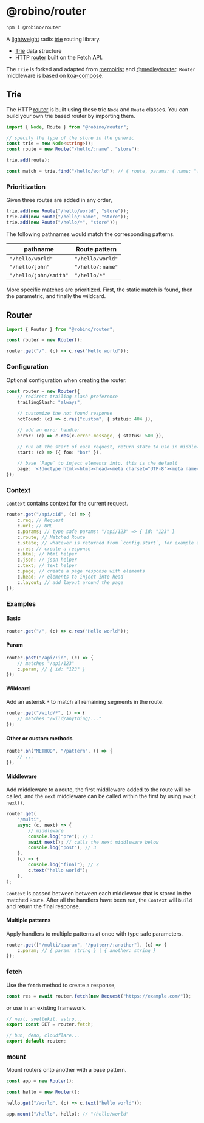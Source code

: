 # @robino/router

```bash
npm i @robino/router
```

A [lightweight](https://bundlephobia.com/package/@robino/router) radix [trie](https://en.wikipedia.org/wiki/Radix_tree) routing library.

- [Trie](#trie) data structure
- HTTP [router](#router) built on the Fetch API.

The `Trie` is forked and adapted from [memoirist](https://github.com/SaltyAom/memoirist) and [@medley/router](https://github.com/medleyjs/router). `Router` middleware is based on [koa-compose](https://github.com/koajs/compose).

## Trie

The HTTP [router](#router) is built using these trie `Node` and `Route` classes. You can build your own trie based router by importing them.

```ts
import { Node, Route } from "@robino/router";

// specify the type of the store in the generic
const trie = new Node<string>();
const route = new Route("/hello/:name", "store");

trie.add(route);

const match = trie.find("/hello/world"); // { route, params: { name: "world" } }
```

### Prioritization

Given three routes are added in any order,

```ts
trie.add(new Route("/hello/world", "store"));
trie.add(new Route("/hello/:name", "store"));
trie.add(new Route("/hello/*", "store"));
```

The following pathnames would match the corresponding patterns.

| pathname              | Route.pattern    |
| --------------------- | ---------------- |
| `"/hello/world"`      | `"/hello/world"` |
| `"/hello/john"`       | `"/hello/:name"` |
| `"/hello/john/smith"` | `"/hello/*"`     |

More specific matches are prioritized. First, the static match is found, then the parametric, and finally the wildcard.

## Router

```ts
import { Router } from "@robino/router";

const router = new Router();

router.get("/", (c) => c.res("Hello world"));
```

### Configuration

Optional configuration when creating the router.

```ts
const router = new Router({
	// redirect trailing slash preference
	trailingSlash: "always",

	// customize the not found response
	notFound: (c) => c.res("custom", { status: 404 }),

	// add an error handler
	error: (c) => c.res(c.error.message, { status: 500 }),

	// run at the start of each request, return state to use in middleware
	start: (c) => ({ foo: "bar" }),

	// base `Page` to inject elements into, this is the default
	page: '<!doctype html><html><head><meta charset="UTF-8"><meta name="viewport" content="width=device-width, initial-scale=1.0"></head><body></body></html>',
});
```

### Context

`Context` contains context for the current request.

```ts
router.get("/api/:id", (c) => {
	c.req; // Request
	c.url; // URL
	c.params; // type safe params: "/api/123" => { id: "123" }
	c.route; // Matched Route
	c.state; // whatever is returned from `config.start`, for example an auth helper or a key/value store
	c.res; // create a response
	c.html; // html helper
	c.json; // json helper
	c.text; // text helper
	c.page; // create a page response with elements
	c.head; // elements to inject into head
	c.layout; // add layout around the page
});
```

### Examples

#### Basic

```ts
router.get("/", (c) => c.res("Hello world"));
```

#### Param

```ts
router.post("/api/:id", (c) => {
	// matches "/api/123"
	c.param; // { id: "123" }
});
```

#### Wildcard

Add an asterisk `*` to match all remaining segments in the route.

```ts
router.get("/wild/*", () => {
	// matches "/wild/anything/..."
});
```

#### Other or custom methods

```ts
router.on("METHOD", "/pattern", () => {
	// ...
});
```

#### Middleware

Add middleware to a route, the first middleware added to the route will be called, and the `next` middleware can be called within the first by using `await next()`.

```ts
router.get(
	"/multi",
	async (c, next) => {
		// middleware
		console.log("pre"); // 1
		await next(); // calls the next middleware below
		console.log("post"); // 3
	},
	(c) => {
		console.log("final"); // 2
		c.text("hello world");
	},
);
```

`Context` is passed between between each middleware that is stored in the matched `Route`. After all the handlers have been run, the `Context` will `build` and return the final response.

#### Multiple patterns

Apply handlers to multiple patterns at once with type safe parameters.

```ts
router.get(["/multi/:param", "/pattern/:another"], (c) => {
	c.param; // { param: string } | { another: string }
});
```

### fetch

Use the `fetch` method to create a response,

```ts
const res = await router.fetch(new Request("https://example.com/"));
```

or use in an existing framework.

```ts
// next, sveltekit, astro...
export const GET = router.fetch;
```

```ts
// bun, deno, cloudflare...
export default router;
```

### mount

Mount routers onto another with a base pattern.

```ts
const app = new Router();

const hello = new Router();

hello.get("/world", (c) => c.text("hello world"));

app.mount("/hello", hello); // "/hello/world"
```
